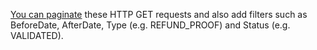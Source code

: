[You can paginate](http://demo.dev-app.net/guide/lists-pagination-management) these HTTP GET requests and also add filters such as BeforeDate, AfterDate, Type (e.g. REFUND_PROOF) and Status (e.g. VALIDATED).